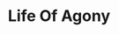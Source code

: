 ---
title: "Life Of Agony"
summary: "Life Of Agony is an American Hardcore / Alternative Rock band from Brooklyn, NYC, formed in 1989. After some lineup changes Life Of Agony split for the first time in 1999. The original lineup reunited for two sold-out NYC shows in January 2003. Several concerts followed. In 2005 the band released another studio album. In February 2012 Sal Abruscato confirmed the end of the band, however they reunited again for a show in Belgium on 8 August, 2014. In January 2016 Life Of Agony announced the release of a new album. Sal Abruscato left the band in December 2017, he was replaced by Veronica Bellino."
slug: "life-of-agony"
image: "life-of-agony.jpg"
apple_music_artist_url: "https://music.apple.com/gb/artist/life-of-agony/17407308"
wikipedia_url: "https://en.wikipedia.org/wiki/Life_of_Agony"
---